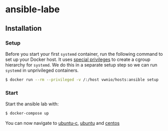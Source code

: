 # ansible-labe

## Installation

### Setup

Before you start your first `systemd` container, run the following command to set up your Docker host. It uses [special privileges](https://docs.docker.com/engine/reference/run/#runtime-privilege-and-linux-capabilities) to create a cgroup hierarchy for `systemd`. We do this in a separate setup step so we can run `systemd` in unprivileged containers.

```bash
$ docker run --rm --privileged -v /:/host vwnio/hosts:ansible setup
```

### Start

Start the ansible lab with:

```bash
$ docker-compose up
```

You can now navigate to [ubuntu-c](http://localhost:7681), [ubuntu](http://localhost:7682) and [centos](http://localhost:7683)
